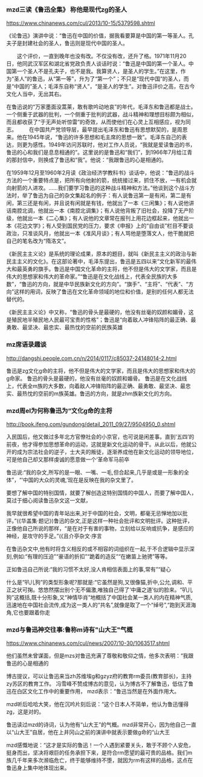 ### mzd三读《鲁迅全集》 称他是现代zg的圣人
https://www.chinanews.com/cul/2013/10-15/5379598.shtml

《论鲁迅》演讲中说：“鲁迅在中国的价值，据我看要算是中国的第一等圣人。孔夫子是封建社会的圣人，鲁迅则是现代中国的圣人。

　　这个评价，一直到晚年也没有改。不仅没有改，还升了格。1971年11月20日，他同武汉军区和湖北省党政负责人谈话时说：“鲁迅是中国的第一个圣人。中国第一个圣人不是孔夫子，也不是我。我算贤人，是圣人的学生。”在这里，作为“圣人”的鲁迅，从“第一等”，升为了“第一个”；不只是“现代中国”的圣人，而是“中国的”圣人；毛泽东自称“贤人”，“是圣人的学生”。对鲁迅评价之高，在古今文化人当中，无出其右。

在鲁迅说的“万家墨面没蒿莱，敢有歌吟动地哀”的年代，毛泽东和鲁迅都是战士。一个侧重于武器的批判，一个侧重于批判的武器，战斗精神和理想目标颇为相似，而且都收获了“于无声处听惊雷”的奇效，从而使他们在心灵上互相感应，视为同志。
　　在中国共产党领导层，最早提出毛泽东和鲁迅有思想默契的，是周恩来。他在1945年说，“鲁迅的许多思想和毛主席的思想一致”。毛泽东自己的表达，则更为感性。1949年访问苏联时，他对工作人员说，“我就是爱读鲁迅的书，鲁迅的心和我们是息息相通的”。这里说的是鲁迅和“我们”，到1966年7月给江青的那封信中，则换成了鲁迅和“我”。他说：“我跟鲁迅的心是相通的。

在1959年12月至1960年2月读《政治经济学教科书》谈话中，他说：“鲁迅的战斗方法的一个重要特点是，把所有向他射的箭，统统接过来，抓住不放，一有机会就向射箭的人进攻。……我们要学习鲁迅的这种战斗精神和方法。”他谈到这个战斗方法时，举了鲁迅为自己的杂文集起名的例子：有人说鲁迅第一是有闲，第二是有闲，第三还是有闲，并且说有闲就是有钱，他就出了一本《三闲集》；有人说他讲话南腔北调，他就出一本《南腔北调集》；有人说他背叛了旧社会，投降了无产阶级，他就出一本《二心集》；有人说他的文章常在报刊上用花边框起来，他就出一本《花边文学》；有人受到国民党的压力，要求《申报》上的“自由谈”栏目不要谈政治，只准谈风月，他就出一本《准风月谈》；有人骂他是堕落文人，他干脆就把自己的笔名改为“隋洛文”。

《新民主主义论》是系统的理论成果，原本的题目，就叫《新民主主义的政治与新民主主义的文化》。在这部论著中，毛泽东提出，鲁迅是五四以来“文化新军的最伟大和最英勇的旗手。鲁迅是中国文化革命的主将，他不但是伟大的文学家，而且是伟大的思想家和伟大的革命家。”“鲁迅是在文化战线上，代表全民族的大多数”，“鲁迅的方向，就是中华民族新文化的方向”。“旗手”、“主将”、“代表”、“方向”这样的用词，反映了鲁迅在文化革命领域的地位和价值，是别的任何人都无法替代的。

《新民主主义论》中又称，“鲁迅的骨头是最硬的，他没有丝毫的奴颜和媚骨，这是殖民地半殖民地人民最可宝贵的性格”；鲁迅是“向着敌人冲锋陷阵的最正确、最勇敢、最坚决、最忠实、最热忱的空前的民族英雄

### mz席语录趣谈
http://dangshi.people.com.cn/n/2014/0117/c85037-24148014-2.html

鲁迅是zg文化g命的主将，他不但是伟大的文学家，而且是伟大的思想家和伟大的g命家。
鲁迅的骨头是最硬的，他没有丝毫的奴颜和媚骨。
鲁迅是在文化战线上，代表全m族的大多数，向着敌人冲锋陷阵的最正确、最勇敢、最坚决、最忠实、最热忱的空前的m族英雄。鲁迅的方向，就是zhm族新文化的方向。

### mzd周el为何称鲁迅为“文化g命的主将
http://book.ifeng.com/gundong/detail_2011_09/27/9504950_0.shtml

入民国后，他又做过多年北方官僚社会的小京官，也可说是闲差事。直到‘五四’的前夜，他才得参加思想革命的运动，这就是新文化运动的骨干。从此以后，他就公开的成为宗法社会的逆子，士大夫的叛徒，逐渐养成他在新文化运动的领导地位，可是他自己却又那样虔诚的愿意做一个‘革命军马前卒

鲁迅说:“我的杂文,所写的是一眼、一嘴、一毛,但合起来,几乎是或是一形象的全体”，“‘中国的大众的灵魂,’现在是反映在我的杂文里了。

要想了解中国的特别国情，就要了解创造这特别国情的中国人，而要了解中国人，莫过于细心阅读鲁迅杂文这一文献，

我早就很希望中国的青年站出来,对于中国的社会，文明，都毫无忌惮地加以批评。”(《华盖集·题记》)鲁迅的杂文,正是这样一种社会批评和文明批评。这种批评，正像他自己所说的那样，“是在对于有害的事物，立刻给以反响或抗争，是感应的神经，是攻守的手足。”(《且介亭杂文·序言

在鲁迅杂文中,他有时将含义相反的或不相容的词组织在一起,于不合逻辑中显示深刻,例如:“有理的压迫”“豪语的折扣”“跪着的造反”“在嫩苗上驰骋”等等。

正如鲁迅自己所说:“我的习惯不太好,没人肯相信表面上的事,常有”“疑心

什么是“叭儿狗”的类型形象呢?那就是:“它虽然是狗,又很像猫,折中,公允,调和、平正之状可掬。悠悠然摆出别个无不偏激,唯独自己得了‘中庸之道’似的脸来。“叭儿狗”这概括,既十分形象,又“神情毕肖”地概括了中国社会某一类人的内在精神气质,迅速地在中国社会流传,成为这一类人的“共名”,就像是取了一个“绰号”,“跑到天涯海角,它也要跟着你走

### mzd与鲁迅神交往事:鲁称m诗有"山大王"气概
https://www.chinanews.com/cul/news/2007/10-30/1063517.shtml

他们虽然未曾谋面，但是mzs对鲁迅充满了尊敬和敬仰之情，他多次表明：“我跟鲁迅的心是相通的

博古提议，可以让鲁迅来当zh苏维埃g和gzyz府的教育rm委员(教育部长)，主持zy苏区的教育工作。
冯雪峰不赞成博古的意见，认为博古不了解鲁迅，低估了鲁迅在白区文化工作中的重要作用，
mzd表示：“鲁迅当然是在外面作用大。

mzd听后哈哈大笑，他在沉吟片刻后说：“这个日本人不简单，他认为鲁迅懂得zg，这是对的。

鲁迅读过mzd的诗词，认为他有“山大王”的气概。mzd非常开心，因为他自己一直以“山大王”自居，他在上井冈山之前的演讲中就表示要做g命的“山大王

mzd感慨地说：“这才是实际的鲁迅！一个人遇到紧要关头，敢于不顾个人安危，挺身而出，坚决将艰巨的任务承担下来，是符合rm愿望的最可贵的品格。我们m族几千年来多次濒临危亡，终于能够维持不堕，就因为rm有这样的品格，这点在鲁迅身上集中地体现出来。
